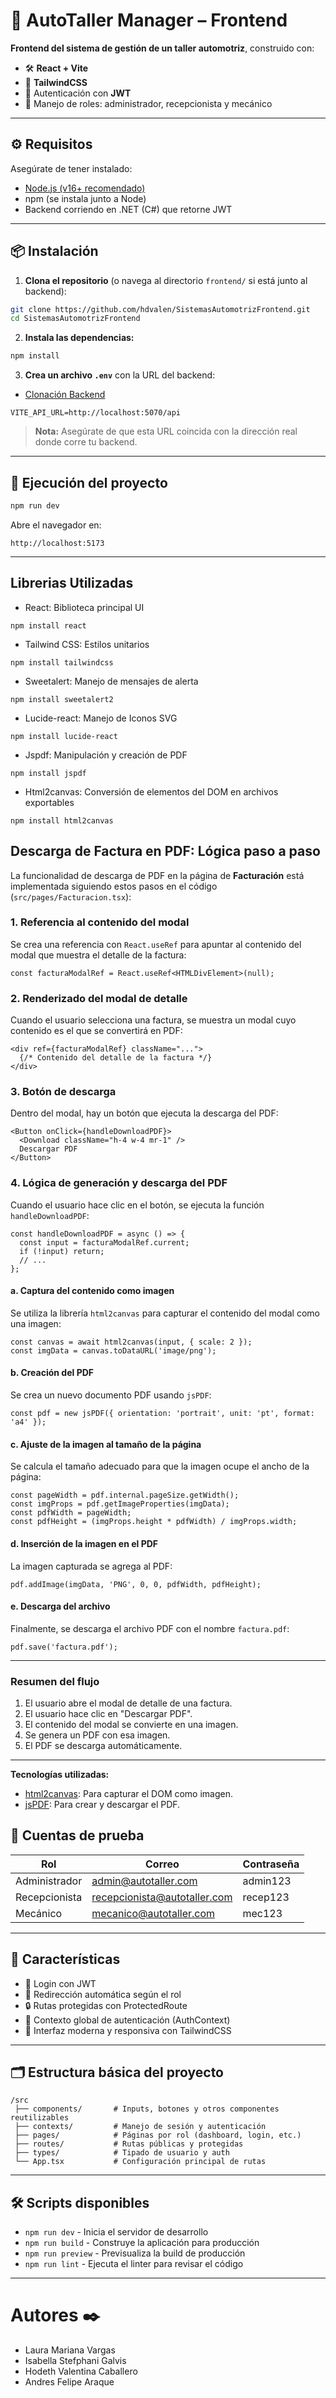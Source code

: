 # 🚗 AutoTaller Manager – Frontend

**Frontend del sistema de gestión de un taller automotriz**, construido con:
- 🛠️ **React + Vite**
- 💅 **TailwindCSS**
- 🔐 Autenticación con **JWT**
- 🧠 Manejo de roles: administrador, recepcionista y mecánico

---

## ⚙️ Requisitos

Asegúrate de tener instalado:
- [Node.js (v16+ recomendado)](https://nodejs.org/)
- npm (se instala junto a Node)
- Backend corriendo en .NET (C#) que retorne JWT

---

## 📦 Instalación

1. **Clona el repositorio** (o navega al directorio `frontend/` si está junto al backend):
```bash
git clone https://github.com/hdvalen/SistemasAutomotrizFrontend.git
cd SistemasAutomotrizFrontend
```

2. **Instala las dependencias:**
```bash
npm install
```

3. **Crea un archivo `.env`** con la URL del backend:
- [Clonación Backend](https://github.com/LauraVargas22/SistemaAutomotriz.git)
```env
VITE_API_URL=http://localhost:5070/api
```
> **Nota:** Asegúrate de que esta URL coincida con la dirección real donde corre tu backend.

---

## 🚀 Ejecución del proyecto

```bash
npm run dev
```

Abre el navegador en:
```
http://localhost:5173
```

---

## Librerias Utilizadas
- React: Biblioteca principal UI
```            
npm install react
```
- Tailwind CSS: Estilos unitarios
```            
npm install tailwindcss
```
- Sweetalert: Manejo de mensajes de alerta
```            
npm install sweetalert2
```
- Lucide-react: Manejo de Iconos SVG
```            
npm install lucide-react
```
- Jspdf: Manipulación y creación de PDF
```            
npm install jspdf
```
- Html2canvas: Conversión de elementos del DOM en archivos exportables 
```            
npm install html2canvas
```

## Descarga de Factura en PDF: Lógica paso a paso

La funcionalidad de descarga de PDF en la página de **Facturación** está implementada siguiendo estos pasos en el código (`src/pages/Facturacion.tsx`):

### 1. Referencia al contenido del modal
Se crea una referencia con `React.useRef` para apuntar al contenido del modal que muestra el detalle de la factura:

```tsx
const facturaModalRef = React.useRef<HTMLDivElement>(null);
```

### 2. Renderizado del modal de detalle
Cuando el usuario selecciona una factura, se muestra un modal cuyo contenido es el que se convertirá en PDF:

```tsx
<div ref={facturaModalRef} className="...">
  {/* Contenido del detalle de la factura */}
</div>
```

### 3. Botón de descarga
Dentro del modal, hay un botón que ejecuta la descarga del PDF:

```tsx
<Button onClick={handleDownloadPDF}>
  <Download className="h-4 w-4 mr-1" />
  Descargar PDF
</Button>
```

### 4. Lógica de generación y descarga del PDF
Cuando el usuario hace clic en el botón, se ejecuta la función `handleDownloadPDF`:

```tsx
const handleDownloadPDF = async () => {
  const input = facturaModalRef.current;
  if (!input) return;
  // ...
};
```

#### a. Captura del contenido como imagen
Se utiliza la librería `html2canvas` para capturar el contenido del modal como una imagen:

```tsx
const canvas = await html2canvas(input, { scale: 2 });
const imgData = canvas.toDataURL('image/png');
```

#### b. Creación del PDF
Se crea un nuevo documento PDF usando `jsPDF`:

```tsx
const pdf = new jsPDF({ orientation: 'portrait', unit: 'pt', format: 'a4' });
```

#### c. Ajuste de la imagen al tamaño de la página
Se calcula el tamaño adecuado para que la imagen ocupe el ancho de la página:

```tsx
const pageWidth = pdf.internal.pageSize.getWidth();
const imgProps = pdf.getImageProperties(imgData);
const pdfWidth = pageWidth;
const pdfHeight = (imgProps.height * pdfWidth) / imgProps.width;
```

#### d. Inserción de la imagen en el PDF
La imagen capturada se agrega al PDF:

```tsx
pdf.addImage(imgData, 'PNG', 0, 0, pdfWidth, pdfHeight);
```

#### e. Descarga del archivo
Finalmente, se descarga el archivo PDF con el nombre `factura.pdf`:

```tsx
pdf.save('factura.pdf');
```

---

### Resumen del flujo
1. El usuario abre el modal de detalle de una factura.
2. El usuario hace clic en "Descargar PDF".
3. El contenido del modal se convierte en una imagen.
4. Se genera un PDF con esa imagen.
5. El PDF se descarga automáticamente.

---

**Tecnologías utilizadas:**
- [html2canvas](https://www.npmjs.com/package/html2canvas): Para capturar el DOM como imagen.
- [jsPDF](https://www.npmjs.com/package/jspdf): Para crear y descargar el PDF.

## 👤 Cuentas de prueba

| Rol | Correo | Contraseña |
|-----|--------|------------|
| Administrador | admin@autotaller.com | admin123 |
| Recepcionista | recepcionista@autotaller.com | recep123 |
| Mecánico | mecanico@autotaller.com | mec123 |

---

## 🧩 Características

- 🔐 Login con JWT
- 🎯 Redirección automática según el rol
- 🔒 Rutas protegidas con ProtectedRoute
- 🧠 Contexto global de autenticación (AuthContext)
- 🎨 Interfaz moderna y responsiva con TailwindCSS

---

## 🗂️ Estructura básica del proyecto

```
/src
 ├── components/       # Inputs, botones y otros componentes reutilizables
 ├── contexts/         # Manejo de sesión y autenticación
 ├── pages/            # Páginas por rol (dashboard, login, etc.)
 ├── routes/           # Rutas públicas y protegidas
 ├── types/            # Tipado de usuario y auth
 └── App.tsx           # Configuración principal de rutas
```

---

## 🛠️ Scripts disponibles

- `npm run dev` - Inicia el servidor de desarrollo
- `npm run build` - Construye la aplicación para producción
- `npm run preview` - Previsualiza la build de producción
- `npm run lint` - Ejecuta el linter para revisar el código

---


# Autores ✒️

- Laura Mariana Vargas  
- Isabella Stefphani Galvis  
- Hodeth Valentina Caballero  
- Andres Felipe Araque

